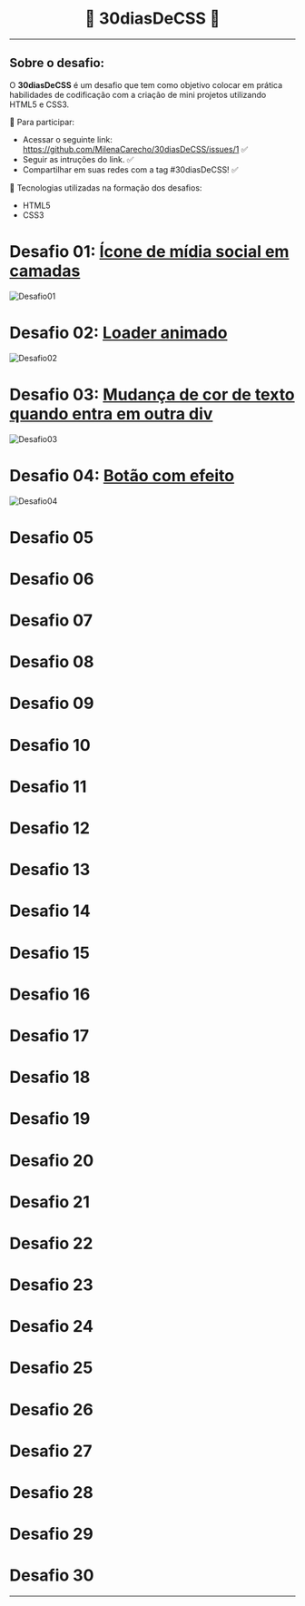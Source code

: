 <h1 align="center">
🚀 30diasDeCSS 🚀
</h1>

---

## Sobre o desafio:
O **30diasDeCSS** é um desafio que tem como objetivo colocar em prática habilidades de codificação com a criação de mini projetos utilizando HTML5 e CSS3.

👾 Para participar:

* Acessar o seguinte link: https://github.com/MilenaCarecho/30diasDeCSS/issues/1 ✅
* Seguir as intruções do link. ✅
* Compartilhar em suas redes com a tag #30diasDeCSS! ✅

🔔 Tecnologias utilizadas na formação dos desafios:
* HTML5
* CSS3


# Desafio 01: [Ícone de mídia social em camadas](https://github.com/zarosthais/30diasDeCSS/tree/main/Desafios/Desafio%2001)

![Desafio01](https://j.gifs.com/Jy5yx9.gif)

# Desafio 02: [Loader animado](https://github.com/zarosthais/30diasDeCSS/tree/main/Desafios/Desafio%2002)
![Desafio02](https://j.gifs.com/oVLVkN.gif)


# Desafio 03: [Mudança de cor de texto quando entra em outra div](https://github.com/zarosthais/30diasDeCSS/tree/main/Desafios/Desafio%2003)
![Desafio03](https://j.gifs.com/k8Er7x.gif)

# Desafio 04: [Botão com efeito](https://github.com/zarosthais/30diasDeCSS/tree/main/Desafios/Desafio%2004)
![Desafio04](https://j.gifs.com/oVLyWY.gif)

# Desafio 05
# Desafio 06
# Desafio 07
# Desafio 08
# Desafio 09
# Desafio 10
# Desafio 11
# Desafio 12
# Desafio 13
# Desafio 14
# Desafio 15
# Desafio 16
# Desafio 17
# Desafio 18
# Desafio 19
# Desafio 20
# Desafio 21
# Desafio 22
# Desafio 23
# Desafio 24
# Desafio 25
# Desafio 26
# Desafio 27
# Desafio 28
# Desafio 29
# Desafio 30

---
